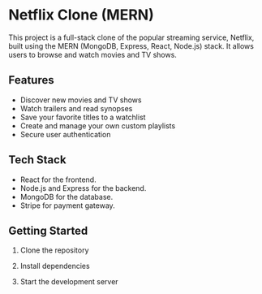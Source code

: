 # Netflix Clone (MERN)

This project is a full-stack clone of the popular streaming service, Netflix, built using the MERN (MongoDB, Express, React, Node.js) stack. It allows users to browse and watch movies and TV shows.

## Features

- Discover new movies and TV shows
- Watch trailers and read synopses
- Save your favorite titles to a watchlist
- Create and manage your own custom playlists
- Secure user authentication

## Tech Stack

- React for the frontend.
- Node.js and Express for the backend.
- MongoDB for the database.
- Stripe for payment gateway.

## Getting Started

1. Clone the repository

2. Install dependencies

3. Start the development server


